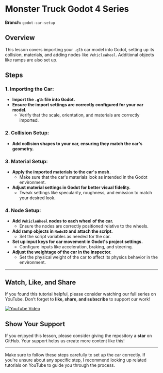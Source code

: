# Monster Truck Godot 4 Series

**Branch:** `godot-car-setup`

## Overview
This lesson covers importing your `.glb` car model into Godot, setting up its collision, materials, and adding nodes like `VehicleWheel`. Additional objects like ramps are also set up.

## Steps

### 1. Importing the Car:
- **Import the `.glb` file into Godot.**
- **Ensure the import settings are correctly configured for your car model.**
  - Verify that the scale, orientation, and materials are correctly imported.

### 2. Collision Setup:
- **Add collision shapes to your car, ensuring they match the car's geometry.**

### 3. Material Setup:
- **Apply the imported materials to the car's mesh.**
  - Make sure that the car's materials look as intended in the Godot environment.
- **Adjust material settings in Godot for better visual fidelity.**
  - Tweak settings like specularity, roughness, and emission to match your desired look.

### 4. Node Setup:
- **Add `VehicleWheel` nodes to each wheel of the car.**
  - Ensure the nodes are correctly positioned relative to the wheels.
- **Add ramp objects in `Node3D` and attach the script.**
  - Set the script variables as needed for the car.
- **Set up input keys for car movement in Godot's project settings.**
  - Configure inputs like acceleration, braking, and steering.
- **Adjust the weightage of the car in the inspector.**
  - Set the physical weight of the car to affect its physics behavior in the environment.

---

## Watch, Like, and Share
If you found this tutorial helpful, please consider watching our full series on YouTube. Don't forget to **like, share, and subscribe** to support our work!

[![YouTube Video](https://img.youtube.com/vi/VIDEO_ID/0.jpg)](https://www.youtube.com/watch?v=VIDEO_ID)

## Show Your Support
If you enjoyed this lesson, please consider giving the repository a **star** on GitHub. Your support helps us create more content like this!

---

Make sure to follow these steps carefully to set up the car correctly. If you're unsure about any specific step, I recommend looking up related tutorials on YouTube to guide you through the process.
